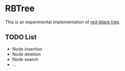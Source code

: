 # RBTree

This is an experimental implementation of [red-black tree](https://en.wikipedia.org/wiki/Red-black_tree).

## TODO List

* Node insertion
* Node deletion
* Node search
* ...

